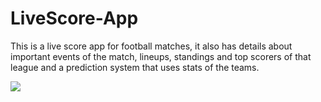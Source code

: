 # LiveScore-App
This is a live score app for football matches, it also has details about important events of the match, lineups, standings and top scorers of that league and
a prediction system that uses stats of the teams.

<img src="![LiveScore gif](https://user-images.githubusercontent.com/94893130/223079089-00c41527-50b4-4503-8bb4-fbc12efb9315.gif)" width="%25" height="%25"/>

